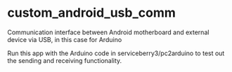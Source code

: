 # custom_android_usb_comm
Communication interface between Android motherboard and external device via USB, in this case for Arduino

Run this app with the Arduino code in serviceberry3/pc2arduino to test out the sending and receiving functionality.
